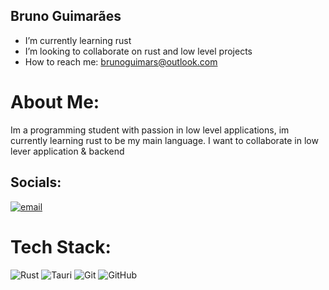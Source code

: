 ## Bruno Guimarães</br>

- I’m currently learning rust</br>
- I’m looking to collaborate on rust and low level projects</br>
- How to reach me: brunoguimars@outlook.com</br>

# About Me:
Im a programming student with passion in low level applications, im currently learning rust to be my main language. I want to collaborate in low lever application & backend


## Socials:
[![email](https://img.shields.io/badge/Email-D14836?logo=gmail&logoColor=white)](mailto:brunoguimars@outlook.com) 

# Tech Stack:
![Rust](https://img.shields.io/badge/rust-%23000000.svg?style=for-the-badge&logo=rust&logoColor=white) ![Tauri](https://img.shields.io/badge/tauri-%2324C8DB.svg?style=for-the-badge&logo=tauri&logoColor=%23FFFFFF) ![Git](https://img.shields.io/badge/git-%23F05033.svg?style=for-the-badge&logo=git&logoColor=white) ![GitHub](https://img.shields.io/badge/github-%23121011.svg?style=for-the-badge&logo=github&logoColor=white)
